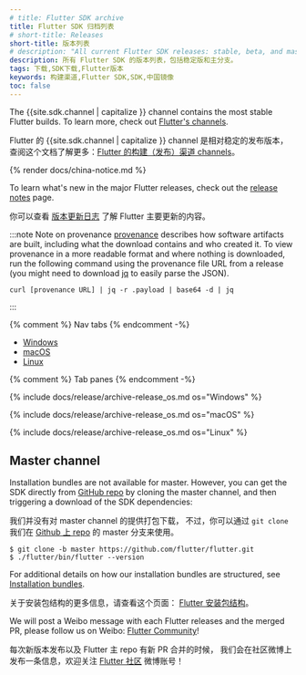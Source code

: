 ```yaml
---
# title: Flutter SDK archive
title: Flutter SDK 归档列表
# short-title: Releases
short-title: 版本列表
# description: "All current Flutter SDK releases: stable, beta, and master."
description: 所有 Flutter SDK 的版本列表，包括稳定版和主分支。
tags: 下载,SDK下载,Flutter版本
keywords: 构建渠道,Flutter SDK,SDK,中国镜像
toc: false
---
```


<style>
.scrollable-table {
  overflow-y: scroll;
  max-height: 20rem;
}
</style>

The {{site.sdk.channel | capitalize }} channel contains the
most stable Flutter builds.
To learn more, check out [Flutter's channels][].

Flutter 的 {{site.sdk.channel | capitalize }} channel 是相对稳定的发布版本，
查阅这个文档了解更多：[Flutter 的构建（发布）渠道 channels][Flutter's channels]。

{% render docs/china-notice.md %}

To learn what's new in the major Flutter releases,
check out the [release notes][] page.

你可以查看 [版本更新日志][release notes] 了解
Flutter 主要更新的内容。

:::note Note on provenance
[provenance](https://slsa.dev/provenance)
describes how software artifacts are built, including
what the download contains and who created it.
To view provenance in a more readable format
and where nothing is downloaded, run the following
command using the provenance file URL from a release (you might need to 
download [jq](https://stedolan.github.io/jq/) to easily parse the JSON).

```console
curl [provenance URL] | jq -r .payload | base64 -d | jq
```
:::

{% comment %} Nav tabs {% endcomment -%}
<ul class="nav nav-tabs" id="os-archive-tabs" role="tablist">
  <li class="nav-item">
    <a class="nav-link active" id="windows-tab" href="#windows" role="tab" aria-controls="windows" aria-selected="true">Windows</a>
  </li>
  <li class="nav-item">
    <a class="nav-link" id="macos-tab" href="#macos" role="tab" aria-controls="macos" aria-selected="false">macOS</a>
  </li>
  <li class="nav-item">
    <a class="nav-link" id="linux-tab" href="#linux" role="tab" aria-controls="linux" aria-selected="false">Linux</a>
  </li>
</ul>

{% comment %} Tab panes {% endcomment -%}
<div id="sdk-archives" class="tab-content">

{% include docs/release/archive-release_os.md os="Windows" %}

{% include docs/release/archive-release_os.md os="macOS" %}

{% include docs/release/archive-release_os.md os="Linux" %}

</div>

## Master channel

Installation bundles are not available for master.
However, you can get the SDK directly from
[GitHub repo][] by cloning the master channel,
and then triggering a download of the SDK dependencies:

我们并没有对 master channel 的提供打包下载，
不过，你可以通过 `git clone` 我们在 
[Github 上 repo][GitHub repo] 的 master 分支来使用。

```console
$ git clone -b master https://github.com/flutter/flutter.git
$ ./flutter/bin/flutter --version
```

For additional details on how our installation bundles are structured,
see [Installation bundles][].

关于安装包结构的更多信息，请查看这个页面：
[Flutter 安装包结构][Installation bundles]。

We will post a Weibo message with each Flutter releases and the merged PR,
please follow us on Weibo: [Flutter Community](https://weibo.com/u/6723427904)!

每次新版本发布以及 Flutter 主 repo 有新 PR 合并的时候，
我们会在社区微博上发布一条信息，欢迎关注
[Flutter 社区](https://weibo.com/u/6723427904) 微博账号！

[Flutter's channels]: {{site.repo.flutter}}/wiki/Flutter-build-release-channels
[release notes]: /release/release-notes
[GitHub repo]: {{site.repo.flutter}}
[Installation bundles]: {{site.repo.flutter}}/wiki/Flutter-Installation-Bundles
